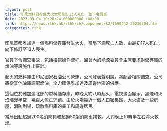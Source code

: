 ```yaml
---
layout: post
title: 印尼燃料儲存庫大火當局修訂13人死亡　並下令調查
date: 2023-03-04 10:28:24.000000000 +08:00
link: https://news.rthk.hk/rthk/ch/component/k2/1690442-20230304.htm
categories: rthk
---
```


印尼首都雅加達一個燃料儲存庫發生大火，當局下調死亡人數，由最初17人死亡，向下修訂至13人喪生。

官員下令調查事故，包括檢視操作流程。國會內的能源委員會主席要求對儲存庫的煉油等設施作出審計。

起火的燃料庫由印尼國家石油公司營運，公司發表聲明說，將配合相關調查。公司將從其他油庫調配燃油，全力確保雅加達及周邊地區的供應。

這個位於雅加達北部的燃料儲存庫，昨晚大約八時起火，電視畫面顯示，黑煙和火焰瀰漫半空，幾百人慌亡逃跑。由於火場靠近一個人口密集區，大火波及一些房屋，消防到場，疏散燃料庫的員工和周邊居民。

當局出動超過200名消防員和超過50架消防車撲救，大約晚上10時半左右將火救熄。
